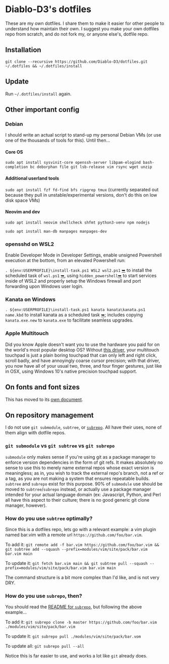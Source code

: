 # Diablo-D3's dotfiles

These are my own dotfiles. I share them to make it easier for other people to understand how maintain their own. I suggest you make your own dotfiles repo from scratch, and do not fork my, or anyone else's, dotfile repo.

## Installation

`git clone --recursive https://github.com/Diablo-D3/dotfiles.git ~/.dotfiles && ~/.dotfiles/install`

## Update

Run `~/.dotfiles/install` again.

## Other important config

### Debian

I should write an actual script to stand-up my personal Debian VMs (or use one of the thousands of tools for this). Until then...

#### Core OS

`sudo apt install sysvinit-core openssh-server libpam-elogind bash-completion bc deborphan file git lsb-release vim rsync wget unzip`

#### Additional userland tools

`sudo apt install fzf fd-find bfs ripgrep tmux` (currently separated out because they pull in unstable/experimental versions, don't do this on low disk space VMs)

#### Neovim and dev

`sudo apt install neovim shellcheck shfmt python3-venv npm nodejs`

`sudo apt install man-db manpages manpages-dev`

### opensshd on WSL2

Enable Developer Mode in Developer Settings, enable unsigned Powershell execution at the bottom, from an elevated Powershell run:

`. ${env:USERPROFILE}\install-task.ps1 WSL2 wsl2.ps1` [&#10149;](./modules/os-wsl/install-task.ps1) to install the scheduled task of `wsl.ps1` [&#10149;](./modules/os-wsl/wsl2.ps1), using `hidden_powershell`[&#10149;](./modules/os-wsl/hidden_powershell.js) to start services inside of WSL2 and properly setup the Windows firewall and port forwarding upon Windows user login.

### Kanata on Windows

`. ${env:USERPROFILE}\install-task.ps1 kanata kanata\kanata.ps1 name.kbd` to install kanata as a scheduled task [&#10149;](./modules/os-wsl/kanata.ps1); includes copying `kanata.exe.new` to `kanata.exe` to facilitate seamless upgrades.

### Apple Multitouch

Did you know Apple doesn't want you to use the hardware you paid for on the world's most popular desktop OS? Without [this driver](https://github.com/imbushuo/mac-precision-touchpad), your multitouch touchpad is just a plain boring touchpad that can only left and right click, scroll badly, and have annoyingly coarse cursor precision; with that driver, you now have all of your usual two, three, and four finger gestures, just like in OSX, using Windows 10's native precision touchpad support.

## On fonts and font sizes

This has moved to its [own document](fontsizes.md).

## On repository management

I do not use `git submodule`, `subtree`, or [`subrepo`](https://github.com/ingydotnet/git-subrepo). All have their uses, none of them align with dotfile repos.

### `git submodule` vs `git subtree` vs `git subrepo`

`submodule` only makes sense if you're using git as a package manager to enforce version dependencies in the form of git refs. It makes absolutely no sense to use this to merely name external repos whose exact version is meaningless; as in, you wish to track the external repo's branch, not a ref or a tag, as you are not making a system that ensures repeatable builds. `subtree` and `subrepo` exist for this purpose. 90% of `submodule` use should be moved to `subtree`/`subrepo` instead, or actually use a package manager intended for your actual language domain (ex: Javascript, Python, and Perl all have this aspect to their culture; there is no good generic git clone manager, however).

### How do you use `subtree` optimally?

Since this is a dotfiles repo, lets go with a relevant example: a vim plugin named bar.vim with a remote url `https://github.com/foo/bar.vim`.

To add it: `git remote add -f bar.vim https://github.com/foo/bar.vim && git subtree add --squash --prefix=modules/vim/site/pack/bar.vim bar.vim main`

To update it: `git fetch bar.vim main && git subtree pull --squash --prefix=modules/vim/site/pack/bar.vim bar.vim main`

The command structure is a bit more complex than I'd like, and is not very DRY.

### How do you use `subrepo`, then?

You should read the [README for `subrepo`](https://github.com/ingydotnet/git-subrepo), but following the above example...

To add it: `git subrepo clone -b master https://github.com/foo/bar.vim ./modules/vim/site/pack/bar.vim`

To update it: `git subrepo pull ./modules/vim/site/pack/bar.vom`

To update all: `git subrepo pull --all`

Notice this is far easier to use, and works a lot like `git` already does.
